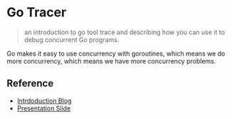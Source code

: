 # Go Tracer
> an introduction to go tool trace and describing how you can use it to debug concurrent Go programs.

Go makes it easy to use concurrency with goroutines, which means we do more concurrency, which means we have more concurrency problems.


## Reference
* [Intrdoduction Blog](https://about.sourcegraph.com/go/an-introduction-to-go-tool-trace-rhys-hiltner)
* [Presentation Slide](https://speakerdeck.com/rhysh/an-introduction-to-go-tool-trace?slide=9)
